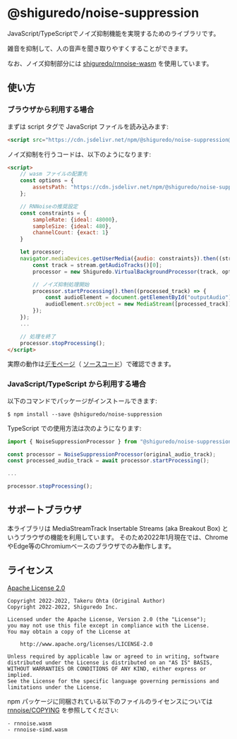 # @shiguredo/noise-suppression

JavaScript/TypeScriptでノイズ抑制機能を実現するためのライブラリです。

雑音を抑制して、人の音声を聞き取りやすくすることができます。

なお、ノイズ抑制部分には [shiguredo/rnnoise-wasm](https://github.com/shiguredo/rnnoise-wasm) を使用しています。

## 使い方

### ブラウザから利用する場合

まずは script タグで JavaScript ファイルを読み込みます:
```html
<script src="https://cdn.jsdelivr.net/npm/@shiguredo/noise-suppression@latest/dist/noise_suppression.js"></script>
```

ノイズ抑制を行うコードは、以下のようになります:
```html
<script>
    // wasm ファイルの配置先
    const options = {
        assetsPath: "https://cdn.jsdelivr.net/npm/@shiguredo/noise-suppression@latest/dist/"
    };

    // RNNoiseの推奨設定
    const constraints = {
        sampleRate: {ideal: 48000},
        sampleSize: {ideal: 480},
        channelCount: {exact: 1}
    }

    let processor;
    navigator.mediaDevices.getUserMedia({audio: constraints}).then((stream) => {
        const track = stream.getAudioTracks()[0];
        processor = new Shiguredo.VirtualBackgroundProcessor(track, options);

        // ノイズ抑制処理開始
        processor.startProcessing().then((processed_track) => {
            const audioElement = document.getElementById("outputAudio"); // 音声の出力先を取得
            audioElement.srcObject = new MediaStream([processed_track]);
        });
    });
    ...

    // 処理を終了
    processor.stopProcessing();
</script>
```

実際の動作は[デモページ](https://shiguredo.github.io/media-processors/examples/noise-suppression.html)（
[ソースコード](https://github.com/shiguredo/media-processors/blob/develop/examples/noise-suppression.html)）で確認できます。

### JavaScript/TypeScript から利用する場合

以下のコマンドでパッケージがインストールできます:
```
$ npm install --save @shiguredo/noise-suppression
```

TypeScript での使用方法は次のようになります:
```typescript
import { NoiseSuppressionProcessor } from "@shiguredo/noise-suppression";

const processor = NoiseSuppressionProcessor(original_audio_track);
const processed_audio_track = await processor.startProcessing();

...

processor.stopProcessing();
```

## サポートブラウザ

本ライブラリは MediaStreamTrack Insertable Streams (aka Breakout Box) というブラウザの機能を利用しています。
そのため2022年1月現在では、ChromeやEdge等のChromiumベースのブラウザでのみ動作します。

## ライセンス

[Apache License 2.0](https://www.apache.org/licenses/LICENSE-2.0)

```
Copyright 2022-2022, Takeru Ohta (Original Author)
Copyright 2022-2022, Shiguredo Inc.

Licensed under the Apache License, Version 2.0 (the "License");
you may not use this file except in compliance with the License.
You may obtain a copy of the License at

    http://www.apache.org/licenses/LICENSE-2.0

Unless required by applicable law or agreed to in writing, software
distributed under the License is distributed on an "AS IS" BASIS,
WITHOUT WARRANTIES OR CONDITIONS OF ANY KIND, either express or implied.
See the License for the specific language governing permissions and
limitations under the License.
```

npm パッケージに同梱されている以下のファイルのライセンスについては
[rnnoise/COPYING](https://github.com/shiguredo/rnnoise/) を参照してください:
```
- rnnoise.wasm
- rnnoise-simd.wasm
```

